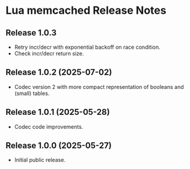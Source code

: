 # Lua memcached Release Notes


## Release 1.0.3

- Retry incr/decr with exponential backoff on race condition.
- Check incr/decr return size.


## Release 1.0.2 (2025-07-02)

- Codec version 2 with more compact representation of booleans and (small) tables.


## Release 1.0.1 (2025-05-28)

- Codec code improvements.


## Release 1.0.0 (2025-05-27)

- Initial public release.